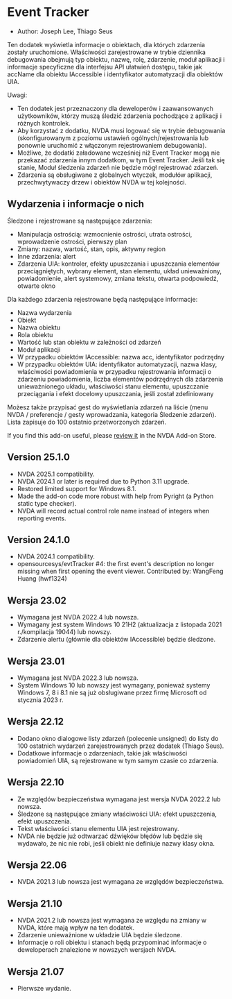 # Event Tracker #

* Author: Joseph Lee, Thiago Seus

Ten dodatek wyświetla informacje o obiektach, dla których zdarzenia zostały
uruchomione. Właściwości zarejestrowane w trybie dziennika debugowania
obejmują typ obiektu, nazwę, rolę, zdarzenie, moduł aplikacji i informacje
specyficzne dla interfejsu API ułatwień dostępu, takie jak accName dla
obiektu IAccessible i identyfikator automatyzacji dla obiektów UIA.

Uwagi:

* Ten dodatek jest przeznaczony dla deweloperów i zaawansowanych
  użytkowników, którzy muszą śledzić zdarzenia pochodzące z aplikacji i
  różnych kontrolek.
* Aby korzystać z dodatku, NVDA musi logować się w trybie debugowania
  (skonfigurowanym z poziomu ustawień ogólnych/rejestrowania lub ponownie
  uruchomić z włączonym rejestrowaniem debugowania).
* Możliwe, że dodatki załadowane wcześniej niż Event Tracker mogą nie
  przekazać zdarzenia innym dodatkom, w tym Event Tracker. Jeśli tak się
  stanie, Moduł śledzenia zdarzeń nie będzie mógł rejestrować zdarzeń.
* Zdarzenia są obsługiwane z globalnych wtyczek, modułów aplikacji,
  przechwytywaczy drzew i obiektów NVDA w tej kolejności.

## Wydarzenia i informacje o nich

Śledzone i rejestrowane są następujące zdarzenia:

* Manipulacja ostrością: wzmocnienie ostrości, utrata ostrości, wprowadzenie
  ostrości, pierwszy plan
* Zmiany: nazwa, wartość, stan, opis, aktywny region
* Inne zdarzenia: alert
* Zdarzenia UIA: kontroler, efekty upuszczania i upuszczania elementów
  przeciągniętych, wybrany element, stan elementu, układ unieważniony,
  powiadomienie, alert systemowy, zmiana tekstu, otwarta podpowiedź, otwarte
  okno

Dla każdego zdarzenia rejestrowane będą następujące informacje:

* Nazwa wydarzenia
* Obiekt
* Nazwa obiektu
* Rola obiektu
* Wartość lub stan obiektu w zależności od zdarzeń
* Moduł aplikacji
* W przypadku obiektów IAccessible: nazwa acc, identyfikator podrzędny
* W przypadku obiektów UIA: identyfikator automatyzacji, nazwa klasy,
  właściwości powiadomienia w przypadku rejestrowania informacji o zdarzeniu
  powiadomienia, liczba elementów podrzędnych dla zdarzenia unieważnionego
  układu, właściwości stanu elementu, upuszczanie przeciągania i efekt
  docelowy upuszczania, jeśli został zdefiniowany

Możesz także przypisać gest do wyświetlania zdarzeń na liście (menu NVDA /
preferencje / gesty wprowadzania, kategoria Śledzenie zdarzeń). Lista
zapisuje do 100 ostatnio przetworzonych zdarzeń.

If you find this add-on useful, please [review it][1] in the NVDA Add-on
Store.

## Version 25.1.0

* NVDA 2025.1 compatibility.
* NVDA 2024.1 or later is required due to Python 3.11 upgrade.
* Restored limited support for Windows 8.1.
* Made the add-on code more robust with help from Pyright (a Python static
  type checker).
* NVDA will record actual control role name instead of integers when
  reporting events.

## Version 24.1.0

* NVDA 2024.1 compatibility.
* opensourcesys/evtTracker #4: the first event's description no longer
  missing when first opening the event viewer. Contributed by: WangFeng
  Huang (hwf1324)

## Wersja 23.02

* Wymagana jest NVDA 2022.4 lub nowsza.
* Wymagany jest system Windows 10 21H2 (aktualizacja z listopada 2021
  r./kompilacja 19044) lub nowszy.
* Zdarzenie alertu (głównie dla obiektów IAccessible) będzie śledzone.

## Wersja 23.01

* Wymagana jest NVDA 2022.3 lub nowsza.
* System Windows 10 lub nowszy jest wymagany, ponieważ systemy Windows 7, 8
  i 8.1 nie są już obsługiwane przez firmę Microsoft od stycznia 2023 r.

## Wersja 22.12

* Dodano okno dialogowe listy zdarzeń (polecenie unsigned) do listy do 100
  ostatnich wydarzeń zarejestrowanych przez dodatek (Thiago Seus).
* Dodatkowe informacje o zdarzeniach, takie jak właściwości powiadomień UIA,
  są rejestrowane w tym samym czasie co zdarzenia.

## Wersja 22.10

* Ze względów bezpieczeństwa wymagana jest wersja NVDA 2022.2 lub nowsza.
* Śledzone są następujące zmiany właściwości UIA: efekt upuszczenia, efekt
  upuszczenia.
* Tekst właściwości stanu elementu UIA jest rejestrowany.
* NVDA nie będzie już odtwarzać dźwięków błędów lub będzie się wydawało, że
  nic nie robi, jeśli obiekt nie definiuje nazwy klasy okna.

## Wersja 22.06

* NVDA 2021.3 lub nowsza jest wymagana ze względów bezpieczeństwa.

## Wersja 21.10

* NVDA 2021.2 lub nowsza jest wymagana ze względu na zmiany w NVDA, które
  mają wpływ na ten dodatek.
* Zdarzenie unieważnione w układzie UIA będzie śledzone.
* Informacje o roli obiektu i stanach będą przypominać informacje o
  deweloperach znalezione w nowszych wersjach NVDA.

## Wersja 21.07

* Pierwsze wydanie.

[1]: https://github.com/nvaccess/addon-datastore/discussions/2717
